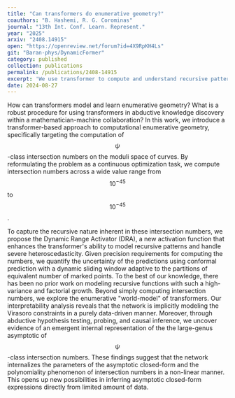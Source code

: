 ```yaml
---
title: "Can transformers do enumerative geometry?"
coauthors: "B. Hashemi, R. G. Corominas"
journal: "13th Int. Conf. Learn. Represent."
year: "2025"
arxiv: "2408.14915"
open: "https://openreview.net/forum?id=4X9RpKH4Ls"
git: "Baran-phys/DynamicFormer"
category: published
collection: publications
permalink: /publications/2408-14915
excerpt: 'We use transformer to compute and understand recursive patterns in $$ \psi $$-class intersection numbers, showing that the model learns key mathematical features from the data.'
date: 2024-08-27
---
```


How can transformers model and learn enumerative geometry? What is a robust procedure for using transformers in abductive knowledge discovery within a mathematician-machine collaboration? In this work, we introduce a transformer-based approach to computational enumerative geometry, specifically targeting the computation of $$\psi$$-class intersection numbers on the moduli space of curves. By reformulating the problem as a continuous optimization task, we compute intersection numbers across a wide value range from $$10^{-45}$$ to $$10^{-45}$$.

To capture the recursive nature inherent in these intersection numbers, we propose the Dynamic Range Activator (DRA), a new activation function that enhances the transformer's ability to model recursive patterns and handle severe heteroscedasticity. Given precision requirements for computing the numbers, we quantify the uncertainty of the predictions using conformal prediction with a dynamic sliding window adaptive to the partitions of equivalent number of marked points. To the best of our knowledge, there has been no prior work on modeling recursive functions with such a high-variance and factorial growth. Beyond simply computing intersection numbers, we explore the enumerative "world-model" of transformers. Our interpretability analysis reveals that the network is implicitly modeling the Virasoro constraints in a purely data-driven manner. Moreover, through abductive hypothesis testing, probing, and causal inference, we uncover evidence of an emergent internal representation of the the large-genus asymptotic of $$\psi$$-class intersection numbers. These findings suggest that the network internalizes the parameters of the asymptotic closed-form and the polynomiality phenomenon of intersection numbers in a non-linear manner. This opens up new possibilities in inferring asymptotic closed-form expressions directly from limited amount of data. 